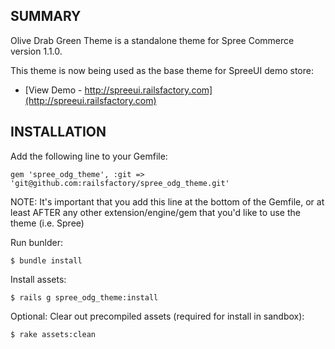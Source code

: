 SUMMARY
-------

Olive Drab Green Theme is a standalone theme for Spree Commerce version 1.1.0.

This theme is now being used as the base theme for SpreeUI demo store:

* [View Demo - http://spreeui.railsfactory.com](http://spreeui.railsfactory.com)


INSTALLATION
------------

Add the following line to your Gemfile:

    gem 'spree_odg_theme', :git => 'git@github.com:railsfactory/spree_odg_theme.git'

NOTE: It's important that you add this line at the bottom of the Gemfile, or at least AFTER any other extension/engine/gem that you'd like to use the theme (i.e. Spree)

Run bunlder:

    $ bundle install

Install assets:

    $ rails g spree_odg_theme:install

Optional: Clear out precompiled assets (required for install in sandbox):

    $ rake assets:clean

